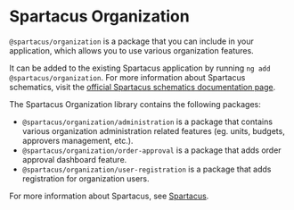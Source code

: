 # Spartacus Organization

`@spartacus/organization` is a package that you can include in your application, which allows you to use various organization features.

It can be added to the existing Spartacus application by running `ng add @spartacus/organization`. For more information about Spartacus schematics, visit the [official Spartacus schematics documentation page](https://sap.github.io/spartacus-docs/schematics/).

The Spartacus Organization library contains the following packages:

- `@spartacus/organization/administration` is a package that contains various organization administration related features (eg. units, budgets, approvers management, etc.).
- `@spartacus/organization/order-approval` is a package that adds order approval dashboard feature.
- `@spartacus/organization/user-registration` is a package that adds registration for organization users.

For more information about Spartacus, see [Spartacus](https://github.com/SAP/spartacus).
